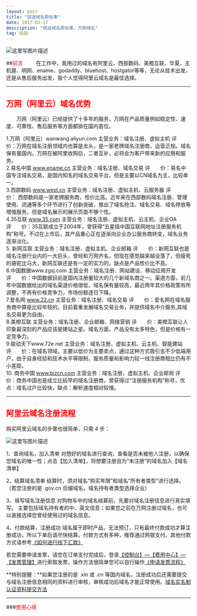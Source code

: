 ```yaml
---
layout: post
title: "挑选域名那些事"
date: 2017-03-17 
description: "挑选域名那些事，万网域名"
tag: 经验 
---  
```

![这里写图片描述](http://img.blog.csdn.net/20170309175824764?watermark/2/text/aHR0cDovL2Jsb2cuY3Nkbi5uZXQvcXFfMjIwODA3Mzc=/font/5a6L5L2T/fontsize/400/fill/I0JBQkFCMA==/dissolve/70/gravity/SouthEast)

##<font color=red>前言</font>
&emsp;&emsp;  在工作中，我用过的域名有阿里云、西部数码、美橙互联、华夏、主机屋、明网、ename、godaddy、bluehost、hostgator等等，无论从技术出发，还是从售后服务出发，我个人觉得阿里云域名是最佳选择。

-------------------

## <font color=red>万网（阿里云）域名优势</font>

&emsp;&emsp;万网（阿里云）已经提供了十多年的服务，万网在产品质量例如稳定性、速度、可靠性、售后服务等方面都排在国内首位。

1.万网（阿里云）wanwang.aliyun.com
主营业务：域名注册、虚拟主机
评&emsp;&emsp;价：万网在域名注册领域内也算是龙头，是一家老牌域名注册商，运营正规。域名保有量国内。万网在被阿里收购后，二者互补，必将会为客户带来新的应用和服务。
<br/>
 2.易名中国 www.ename.cn
主营业务：域名注册、域名交易
评&emsp;&emsp;价：易名中国专注域名交易，是国内知名的域名交易平台，但是主要以CN域名为主，比较单一。
<br/>
3.西部数码 www.west.cn
主营业务：域名注册、虚拟主机、云服务器
评&emsp;&emsp;价： 西部数码是一家老牌服务商，性价比高。近年来在西部数码域名注册、管理使用、流通等多个环节进行了创新突破，推出了域名抢注、域名交易、域名停放等增值服务，但是域名展示的展示页面不够个性。
<br/>
 4.35互联 www.35.com
主营业务：域名注册、虚拟主机、云主机、企业OA
评&emsp;&emsp;价：35互联成立于2004年，曾获得“五星级中国互联网地址注册服务机构”称号。不过在上市后，其产品重心正在逐渐向企业办公服务商转变，域名业务逐渐淡化。
<br/>
5. 新网互联
主营业务：域名注册、虚拟主机、企业邮箱
评&emsp;&emsp;价：新网互联也是域名注册行业内的一大巨头，曾经和万网齐名，但现在感觉越来越没落了，但瘦死的骆驼比马大，新网互联还是有一定的实力的，缺点是产品性价比不高。
<br/>
 6.中国数据www.zgsj.com
主营业务：域名注册、网站建设、移动应用开发
评&emsp;&emsp;价：中国数据目前是国内注册量较大的几个新域名商之一。渠道方面，前几年中国数据给出的域名渠道价格很低，域名保有量较高，最近两年其价格政策有所调整，不再有价格竞争力，市场份额逐日下降。
 <br/>
7.爱名网 www.22.cn
主营业务：域名注册、域名交易
评&emsp;&emsp;价：爱名网在域名服务商中算是比较年轻的。目前着重发展域名交易业务，并提供域名中介服务,其域名交易更为自由。
 <br/>
8.美橙互联
主营业务：域名注册、企业邮箱、网络营销
评&emsp;&emsp;价：美橙互联让人印象最深刻的产品应该是建站之星。域名方面，产品没有太多特色，但是价格有一定竞争力。
 <br/>
9.联动天下www.72e.net
主营业务：域名注册、虚拟主机、云主机、智能建站
评&emsp;&emsp;价：在域名领域，主要以低价为主要卖点，通过这种方式吸引去不少低端用户。由于自身经验和技术水平等限制，服务质量和影响力较一线注册商相比仍有不小差距。
 <br/>
10. 商务中国 www.bizcn.com
主营业务：域名注册、虚拟主机、企业邮局
评&emsp;&emsp;价：商务中国也是成立比较早的域名注册商，曾获得过“注册服务机构”称号，优点：域名过户比较快，缺点：解析速度相对较慢。

-------------------------------

## <font color=red>阿里云域名注册流程</font>
购买阿里云域名的步骤也很简单，只需 4 步：

  ![这里写图片描述](http://img.blog.csdn.net/20170310212705667?watermark/2/text/aHR0cDovL2Jsb2cuY3Nkbi5uZXQvcXFfMjIwODA3Mzc=/font/5a6L5L2T/fontsize/400/fill/I0JBQkFCMA==/dissolve/70/gravity/SouthEast)

1、查询域名，加入清单
对想好的域名进行查询，查看是否未被他人注册，以确保您域名的唯一性；点击【加入清单】，将想要注册且为“未注册”的域名加入【域名清单】

2、结算域名清单
结算时，须对域名“购买年限”和域名“所有者类型”进行选择。（若您注册的是 .gov.cn 后缀域名，域名持有者类型选择企业）
  
3、填写域名注册信息
对购物车中的域名结算前，先要对域名注册信息进行真实填写。
主要包括域名持有者的中、英文信息；如果您之前在万网注册过域名，也可以直接选择您曾经使用过的域名信息。

4、付款结算，注册成功
域名属于即时产品，无法预订，只有最终付款成功才算注册成功，所以下单后请尽快结算。付款方式有多种，推荐通过网银支付。其他付款方式请参考[《如何进行线下汇款》](https://help.aliyun.com/knowledge_detail/37108.html)

若您需要申请发票，请您在订单支付完成后，登录[【控制台】—【费用中心】—【发票管理】](https://account.aliyun.com/login/login.htm?oauth_callback=http://expense.console.aliyun.com/?spm=5176.7735895.2.2.jcTPHi#/invoice/create)进行索取发票，操作方法很简单您可以自行操作[《申请发票流程》](https://help.aliyun.com/knowledge_detail/37053.html)

**特别提醒：**如果您注册的是 .xin 或 .cn 等国内域名，注册成功后还需要提交与域名注册信息相同的资料进行审核，审核成功后域名才能正常使用。[域名实名制认证资料提交方法](https://help.aliyun.com/knowledge_detail/35881.html) 


----------------------------

###<font color=red>使用心得</font>


